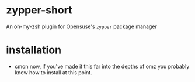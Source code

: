# zypper-short
An oh-my-zsh plugin for Opensuse's `zypper` package manager


# installation
- cmon now, if you've made it this far into the depths of omz you probably know how to install at this point.

